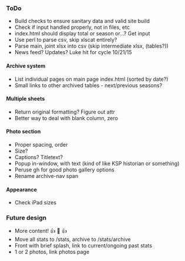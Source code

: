 ### ToDo
- Build checks to ensure sanitary data and valid site build
- Check if input handled properly, not in files, etc
- index.html should display total or season or...?  Get input
- Use perl to parse csv, skip xlscat entirely?
- Parse main, joint xlsx into csv (skip intermediate xlsx, (tables?))
- News feed? Updates?  Luke hit for cycle 10/21/15
#### Archive system
- List individual pages on main page index.html (sorted by date?)
- Small links to other archived tables - next/previous seasons?
#### Multiple sheets
- Return original formatting?  Figure out attr
- Better way to deal with blank column, zero
#### Photo section
- Proper spacing, order
- Size?
- Captions?  Titletext?
- Popup in-window, with text (kind of like KSP historian or something)
- Peruse gh for good photo gallery options
- Rename archive-nav span
#### Appearance
- Check iPad sizes
### Future design
- More content! :+1: :100: :+1:
- Move all stats to /stats, archive to /stats/archive
- Front with brief splash, link to current/ongoing past stats
- 1 or 2 photos, link photos page
